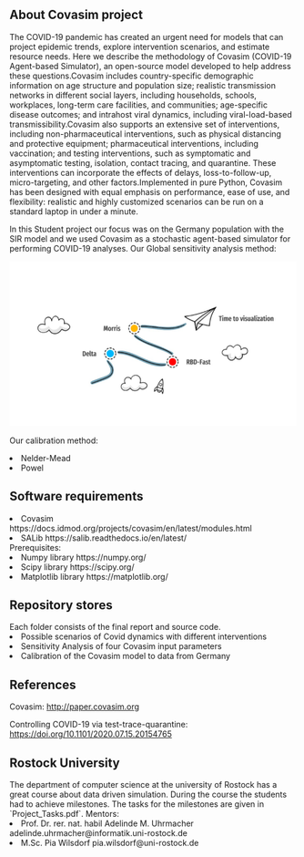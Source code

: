 <dt>
<h2>About Covasim project</h2>

The COVID-19 pandemic has created an urgent need for models that can project epidemic trends, explore intervention scenarios, and estimate resource needs. Here we describe the methodology of Covasim (COVID-19 Agent-based Simulator), an open-source model developed to help address these questions.Covasim includes country-specific demographic information on age structure and population size; realistic transmission networks in different social layers, including households, schools, workplaces, long-term care facilities, and communities; age-specific disease outcomes; and intrahost viral dynamics, including viral-load-based transmissibility.Covasim also supports an extensive set of interventions, including non-pharmaceutical interventions, such as physical distancing and protective equipment; pharmaceutical interventions, including vaccination; and testing interventions, such as symptomatic and asymptomatic testing, isolation, contact tracing, and quarantine. These interventions can incorporate the effects of delays, loss-to-follow-up, micro-targeting, and other factors.Implemented in pure Python, Covasim has been designed with equal emphasis on performance, ease of use, and flexibility: realistic and highly customized scenarios can be run on a standard laptop in under a minute.<dt>
In this Student project our focus was on the Germany population with the SIR model and we used Covasim as a stochastic agent-based simulator for performing COVID-19 analyses.
 Our Global sensitivity analysis method:
 
<img src="https://github.com/AzadehKSH/covasim-dds/blob/main/Image/method.PNG">
 
 Our calibration method:
 <li>
 Nelder-Mead 
 </li>
 <li> 
 Powel
 </li>
 
  <h2> Software requirements</h2>
 <li>
 Covasim <href>https://docs.idmod.org/projects/covasim/en/latest/modules.html
 </li>
 <li> 
 SALib <href>https://salib.readthedocs.io/en/latest/
 </li>
Prerequisites:
 <li>
 Numpy library <href>https://numpy.org/
 </li>
 <li> 
Scipy library <href>https://scipy.org/
 </li> 
 <li> 
Matplotlib library <href>https://matplotlib.org/
 </li>
<h2> Repository stores</h2>
 Each folder consists of the final report and source code.
 <li> 
Possible scenarios of Covid dynamics with different interventions
 </li>
 <li> 
Sensitivity Analysis of four Covasim input parameters
 </li>
  <li> 
Calibration of the Covasim model to data from Germany
 </li>
  
  
  <h2> References</h2>
 
  Covasim: <href>http://paper.covasim.org
  
   Controlling COVID-19 via test-trace-quarantine: <href> https://doi.org/10.1101/2020.07.15.20154765
  
 <h2> Rostock University</h2>
The department of computer science at the university of Rostock has a great course about data driven simulation.
During the course the students had to achieve milestones. The tasks for the milestones are given in `Project_Tasks.pdf`.
Mentors:
 <li> 
 Prof. Dr. rer. nat. habil Adelinde M. Uhrmacher <href> adelinde.uhrmacher@informatik.uni-rostock.de
 </li>
 <li>
 M.Sc. Pia Wilsdorf <href>pia.wilsdorf@uni-rostock.de
 </li>
 </dt>
